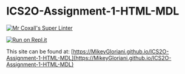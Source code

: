 # ICS2O-Assignment-1-HTML-MDL

[![Mr Coxall's Super Linter](https://github.com/MikeyGloriani/ICS2O-Assignment-1-HTML-MDL/workflows/Mr%20Coxall's%20Super%20Linter/badge.svg)](https://github.com/MikeyGloriani/ICS2O-Assignment-1-HTML-MDL/actions/)

[![Run on Repl.it](https://repl.it/badge/github/MikeyGloriani/ICS2O-Assignment-1-HTML-MDL)](https://repl.it/github/MikeyGloriani/ICS2O-Assignment-1-HTML-MDL)

This site can be found at: [https://MikeyGloriani.github.io/ICS2O-Assignment-1-HTML-MDL](https://MikeyGloriani.github.io/ICS2O-Assignment-1-HTML-MDL)

